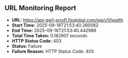 ## URL Monitoring Report

- **URL:** https://api-gw1-prod1.fisglobal.com/gw/v1/health
- **Start Time:** 2025-09-18T21:53:40.260082
- **End Time:** 2025-09-18T21:53:40.442989
- **Total Time Taken:** 0.182907 seconds
- **HTTP Status Code:** 403
- **Status:** Failure
- **Failure Reason:** HTTP Status Code: 403
